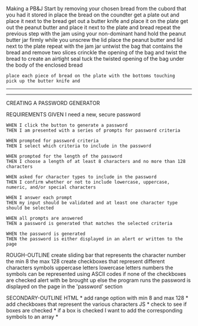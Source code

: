 Making a PB&J
    Start by removing your chosen bread from the cubord that you had it stored in
    place the bread on the coundter
    get a plate out and place it next to the bread
    get out a butter knife and place it on the plate
    get out the peanut butter and place it next to the plate and bread 
    repeat the previous step with the jam
    using your non-dominant hand hold the peanut butter jar firmly while you unscrew the lid 
        place the peanut butter and lid next to the plate
    repeat with the jam jar
    untwist the bag that contains the bread and remove two slices
    crinckle the opening of the bag and twist the bread to create an airtight seal 
    tuck the twisted opening of the bag under the body of the enclosed bread

    place each piece of bread on the plate with the bottoms touching 
    pick up the butter knife and 

___________________________________________________________________________________________________
___________________________________________________________________________________________________

CREATING A PASSWORD GENERATOR

REQUIREMENTS
    GIVEN I need a new, secure password

    WHEN I click the button to generate a password
    THEN I am presented with a series of prompts for password criteria

    WHEN prompted for password criteria
    THEN I select which criteria to include in the password

    WHEN prompted for the length of the password
    THEN I choose a length of at least 8 characters and no more than 128 characters
    
    WHEN asked for character types to include in the password
    THEN I confirm whether or not to include lowercase, uppercase, numeric, and/or special characters
    
    WHEN I answer each prompt
    THEN my input should be validated and at least one character type should be selected
    
    WHEN all prompts are answered
    THEN a password is generated that matches the selected criteria
    
    WHEN the password is generated
    THEN the password is either displayed in an alert or written to the page


ROUGH-OUTLINE
    create sliding bar that represents the character number
        the min 8
        the max 128
    create checkboxes that represent different characters
        symbols
        uppercase letters 
        lowercase letters
        numbers
            the symbols can be represented using ASCII codes
    if none of the checkboxes are checked alert with be brought up
        else the program runs
    the password is displayed on the page in the 'password' section

SECONDARY-OUTLINE
    HTML
        * add range option with min 8 and max 128
        * add checkboxes that represent the various characters
    JS
        * check to see if boxes are checked
        * if a box is checked I want to add the corresponding symbols to an array
        *
        